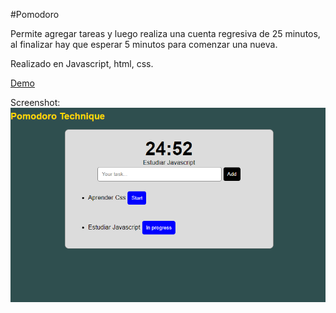 #Pomodoro

Permite agregar tareas y luego realiza una cuenta regresiva de 25 minutos, al finalizar hay que esperar 5 minutos para comenzar una nueva.

Realizado en Javascript, html, css.

[Demo]([https://](https://js-podomodo.netlify.app/))

Screenshot:
![](./screen.png)